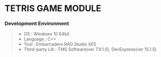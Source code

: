 # TETRIS GAME MODULE
### Development Environment
> - OS : Windows 10 64bit
> - Language : C++
> - Tool : Embarcadero RAD Studio XE5
> - Third-party Lib : TMS Software(ver 7.9.1.0), DevExpress(ver 15.1.5)
